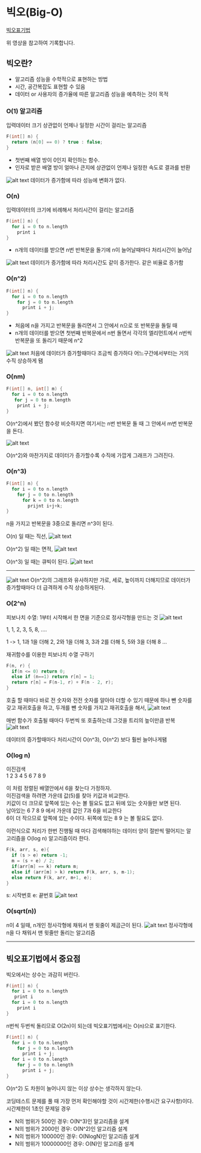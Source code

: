 # 빅오(Big-O) 
[빅오표기법](https://www.youtube.com/watch?v=6Iq5iMCVsXA&list=PLjSkJdbr_gFYSUYfnF_OGXtnGs2d3vWg7&index=1)

위 영상을 참고하여 기록합니다.

## 빅오란?
* 알고리즘 성능을 수학적으로 표현하는 방법 
* 시간, 공간복잡도 표현할 수 있음
* 데이터 or 사용자의 증가율에 따른 알고리즘 성능을 예측하는 것이 목적

### O(1) 알고리즘
입력데이터 크기 상관없이 언제나 일정한 시간이 걸리는 알고리즘

~~~C
F(int[] n) {
  return (n[0] == 0) ? true : false;
}
~~~

- 첫번째 배열 방이 0인지 확인하는 함수.
- 인자로 받은 배열 방이 얼마나 큰지에 상관없이 언제나 일정한 속도로 결과를 반환

![alt text](image.png)
데이터가 증가함에 따라 성능에 변화가 없다.


### O(n)
입력데이터의 크기에 비례해서 처리시간이 걸리는 알고리즘
~~~C
F(int[] n) {
  for i = 0 to n.length
    print i
}
~~~
- n개의 데이터를 받으면 n번 반복문을 돌기에 n이 늘어날때마다 처리시간이 늘어남

![alt text](image-2.png)
데이터가 증가함에 따라 처리시간도 같이 증가한다. 같은 비율로 증가함

### O(n^2)
~~~C
F(int[] n) {
  for i = 0 to n.length
    for j = 0 to n.length
      print i + j;
}
~~~
- 처음에 n을 가지고 반복문을 돌리면서 그 안에서 n으로 또 반복문을 돌릴 때 
- n개의 데이터를 받으면 첫번째 반복문에서 n번 돌면서 각각의 엘리먼트에서 n번씩 반복문을 또 돌리기 때문에 n^2

![alt text](image-3.png)
처음에 데이터가 증가할때마다 조금씩 증가하다 어느구간에서부터는 거의 수직 상승하게 됌

### O(nm)
~~~C
F(int[] n, int[] m) {
  for i = 0 to n.length
   for j = 0 to m.length
    print i + j;
}
~~~
O(n^2)에서 봤던 함수랑 비슷하지면 여기서는 n번 반복문 돌 때 그 안에서 m번 반복문을 돈다.

![alt text](image-4.png)

O(n^2)와 마찬가지로 데이터가 증가할수록 수직에 가깝게 그래프가 그려진다.

### O(n^3)
~~~C
F(int[] n) {
  for i = 0 to n.length
    for j = 0 to n.length
      for k = 0 to n.length
        prijnt i+j+k;
}
~~~
n을 가지고 반복문을 3중으로 돌리면 n^3이 된다.

O(n) 일 때는 직선,
![alt text](image-5.png)

O(n^2) 일 때는 면적,
![alt text](image-6.png)

O(n^3) 일 때는 큐빅이 된다.
![alt text](image-7.png)

---

![alt text](image-8.png)
O(n^2)의 그래프와 유사하지만 가로, 세로, 높이까지 더해지므로 데이터가 증가할때마다 더 급격하게 수직 상승하게된다.

### O(2^n)
피보나치 수열: 1부터 시작해서 한 면을 기준으로 정사각형을 만드는 것
![alt text](image-9.png)

1, 1, 2, 3, 5, 8, ....

1 -> 1, 1과 1을 더해 2, 2와 1을 더해 3, 3과 2를 더해 5, 5와 3을 더해 8 ... 

재귀함수를 이용한 피보나치 수열 구하기
~~~C
F(n, r) {
  if(n <= 0) return 0;
  else if (n==1) return r[n] = 1;
  return r[n] = F(n-1, r) + F(n - 2, r);
}
~~~
호출 할 때마다 바로 전 숫자와 전전 숫자를 알아야 더할 수 있기 때문에 
하나 뺀 숫자를 갖고 재귀호출을 하고, 두개를 뺀 숫자를 가지고 재귀호출을 해서,
![alt text](image-10.png)

매번 함수가 호출될 때마다 두번씩 또 호출하는데 그것을 트리의 높이만큼 반복
![alt text](image-11.png)

데이터의 증가할때마다 처리시간이 O(n^3), O(n^2) 보다 훨씬 늘어나게됌

### O(log n)
이진검색 <br>
1 2 3 4 5 6 7 8 9 <br>

이 처럼 정렬된 배열안에서 6을 찾는다 가정하자.<br>
이진검색을 하려면 가운데 값(5)를 찾아 키값과 비교한다.<br>
키값이 더 크므로 앞쪽에 있는 수는 볼 필요도 없고 뒤에 있는 숫자들만 보면 된다.<br>
남아있는 6 7 8 9 에서 가운데 값인 7과 6을 비교한다 <Br>
6이 더 작으므로 앞쪽에 있는 수이다. 뒤쪽에 있는 8 9 는 볼 필요도 없다.

이런식으로 처리가 한번 진행될 때 마다 검색해야하는 데이터 양이 절반씩 떨어지는 알고리즘을 O(log n) 알고리즘이라 한다.

~~~C
F(k, arr, s, e){
  if (s > e) return -1;
  m = (s + e) / 2;
  if(arr[m] == k) return m;
  else if (arr[m] > k) return F(k, arr, s, m-1);
  else return F(k, arr, m+1, e);
}
~~~
s: 시작번호
e: 끝번호
![alt text](image-12.png)

### O(sqrt(n))
n이 4 일때, n개인 정사각형에 채워서 맨 윗줄이 제곱근이 된다.
![alt text](image-14.png)
정사각형에 n을 다 채워서 맨 윗줄만 돌리는 알고리즘

---
## 빅오표기법에서 중요점
빅오에서는 상수는 과감히 버린다.
~~~C
F(int[] n) {
  for i = 0 to n.length
   print i
  for i = 0 to n.length
    print i
}
~~~
n번씩 두번씩 돌리므로 O(2n)이 되는데 빅오표기법에서는 O(n)으로 표기한다.

~~~C
F(int[] n) {
  for i = 0 to n.length
    for j = 0 to n.length
      print i + j;
  for i = 0 to n.length
    for j = 0 to n.length
      print i + j;
}
~~~
O(n^2) 도 차원이 늘어나지 않는 이상 상수는 생각하지 않는다.

코딩테스트 문제를 풀 때 가장 먼저 확인해야할 것이 시간제한(수행시간 요구사항)이다. 시간제한이 1초인 문제일 경우
- N의 범위가 500인 경우: O(N^3)인 알고리즘을 설계
- N의 범위가 2000인 경우: O(N^2)인 알고리즘 설계
- N의 범위가 100000인 경우: O(NlogN)인 알고리즘 설계
- N의 범위가 10000000인 경우: O(N)인 알고리즘 설계
